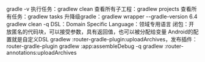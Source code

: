 gradle -v
执行任务：gradlew clean
查看所有子工程：gradlew projects
查看所有任务：gradlew tasks
升降级gradle：gradlew wrapper --gradle-version 6.4
gradlew clean -q
DSL：Domain Specific Language：领域专用语言
闭包：开放匿名的代码块，可以接受参数，具有返回值，也可以被分配给变量
Android的配置就是自定义DSL
gradlew :router-gradle-plugin:uploadArchives，发布插件：router-gradle-plugin
gradlew :app:assembleDebug -q
gradlew :router-annotations:uploadArchives
